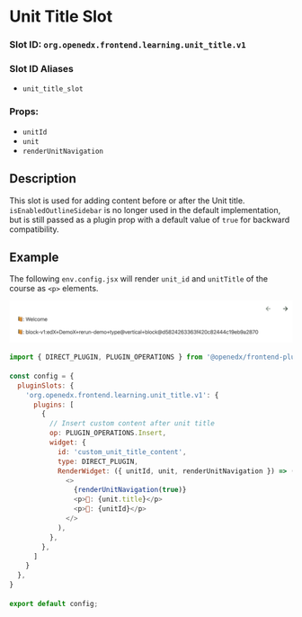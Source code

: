 # Unit Title Slot

### Slot ID: `org.openedx.frontend.learning.unit_title.v1`

### Slot ID Aliases
* `unit_title_slot`

### Props:
* `unitId`
* `unit`
* `renderUnitNavigation`

## Description

This slot is used for adding content before or after the Unit title.
`isEnabledOutlineSidebar` is no longer used in the default implementation,  
but is still passed as a plugin prop with a default value of `true` for backward compatibility.

## Example

The following `env.config.jsx` will render `unit_id` and `unitTitle` of the course as `<p>` elements.

![Screenshot of Content added before and after the Unit Title](./images/screenshot_custom.png)

```js
import { DIRECT_PLUGIN, PLUGIN_OPERATIONS } from '@openedx/frontend-plugin-framework';

const config = {
  pluginSlots: {
    'org.openedx.frontend.learning.unit_title.v1': {
      plugins: [
        {
          // Insert custom content after unit title
          op: PLUGIN_OPERATIONS.Insert,
          widget: {
            id: 'custom_unit_title_content',
            type: DIRECT_PLUGIN,
            RenderWidget: ({ unitId, unit, renderUnitNavigation }) => (
              <>
                {renderUnitNavigation(true)}
                <p>📙: {unit.title}</p>
                <p>📙: {unitId}</p>
              </>
            ),
          },
        },
      ]
    }
  },
}

export default config;
```
